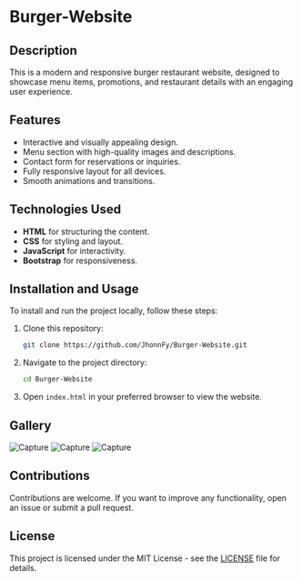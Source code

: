 # Burger-Website
## Description
This is a modern and responsive burger restaurant website, designed to showcase menu items, promotions, and restaurant details with an engaging user experience.

## Features

- Interactive and visually appealing design.
- Menu section with high-quality images and descriptions.
- Contact form for reservations or inquiries.
- Fully responsive layout for all devices.
- Smooth animations and transitions.

## Technologies Used

- **HTML** for structuring the content.
- **CSS** for styling and layout.
- **JavaScript** for interactivity.
- **Bootstrap** for responsiveness.

## Installation and Usage

To install and run the project locally, follow these steps:

1. Clone this repository:
    ```bash
    git clone https://github.com/JhonnFy/Burger-Website.git
    ```

2. Navigate to the project directory:
    ```bash
    cd Burger-Website
    ```

3. Open `index.html` in your preferred browser to view the website.

## Gallery
![Capture](https://github.com/JhonnFy/Burger-Website/assets/97255802/eae1b42e-f8e9-42f5-81ca-49eed8dc648d) 
![Capture](https://github.com/JhonnFy/Burger-Website/assets/97255802/3dbe64d6-ce63-4121-a457-21beb231efe6)
![Capture](https://github.com/JhonnFy/Burger-Website/assets/97255802/230a3fc4-b4f4-487b-b602-16250ce214ab)

## Contributions
Contributions are welcome. If you want to improve any functionality, open an issue or submit a pull request.

## License
This project is licensed under the MIT License - see the [LICENSE](LICENSE) file for details.
